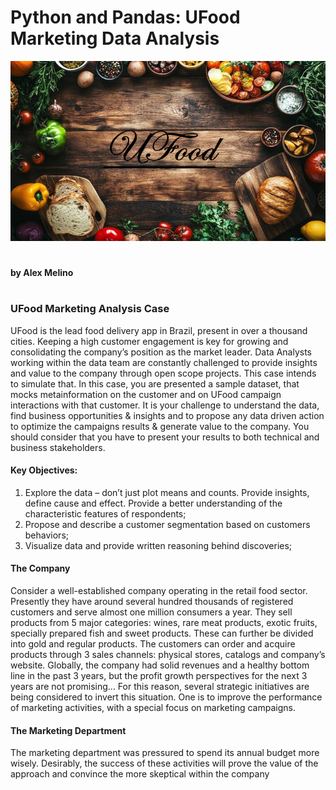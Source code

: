 # Python and Pandas: UFood Marketing Data Analysis

![Header](Images/header2.png)

#
#### by Alex Melino
#






### UFood Marketing Analysis Case

UFood is the lead food delivery app in Brazil, present in over a thousand cities.
Keeping a high customer engagement is key for growing and consolidating the company’s
position as the market leader.
Data Analysts working within the data team are constantly challenged to provide insights and
value to the company through open scope projects. This case intends to simulate that.
In this case, you are presented a sample dataset, that mocks metainformation on the customer
and on UFood campaign interactions with that customer.
It is your challenge to understand the data, find business opportunities & insights and to propose
any data driven action to optimize the campaigns results & generate value to the company.
You should consider that you have to present your results to both technical and business
stakeholders.

#### Key Objectives:
1. Explore the data – don’t just plot means and counts. Provide insights, define cause and
effect. Provide a better understanding of the characteristic features of respondents;
2. Propose and describe a customer segmentation based on customers behaviors;
3. Visualize data and provide written reasoning behind discoveries;

#### The Company

Consider a well-established company operating in the retail food sector. Presently they have
around several hundred thousands of registered customers and serve almost one million
consumers a year. They sell products from 5 major categories: wines, rare meat products, exotic
fruits, specially prepared fish and sweet products. These can further be divided into gold and
regular products. The customers can order and acquire products through 3 sales channels: physical
stores, catalogs and company’s website. Globally, the company had solid revenues and a healthy
bottom line in the past 3 years, but the profit growth perspectives for the next 3 years are not
promising... For this reason, several strategic initiatives are being considered to invert this
situation. One is to improve the performance of marketing activities, with a special focus on
marketing campaigns.

#### The Marketing Department

The marketing department was pressured to spend its annual budget more wisely. Desirably, the success
of these activities will prove the value of the approach and convince the more skeptical within the
company